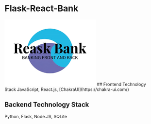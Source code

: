 # Flask-React-Bank
<img src="client\public\static\images\reask-bank-final.png" width="300">
## Frontend Technology Stack
JavaScript, React.js, [ChakraUI](https://chakra-ui.com/)

## Backend Technology Stack
Python, Flask, Node.JS, SQLite